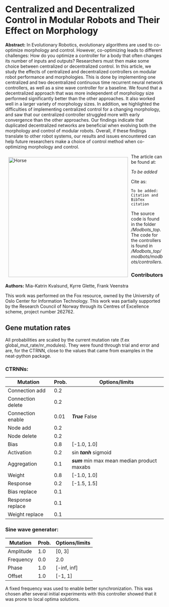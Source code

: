# Centralized and Decentralized Control in Modular Robots and Their Effect on Morphology

**Abstract:**
In Evolutionary Robotics, evolutionary algorithms are used to co-optimize morphology and control. However, co-optimizing leads to different challenges: How do you optimize a controller for a body that often changes its number of inputs and outputs? Researchers must then make some choice between centralized or decentralized control. In this article, we study the effects of centralized and decentralized controllers on modular robot performance and morphologies. This is done by implementing one centralized and two decentralized continuous time recurrent neural network controllers, as well as a sine wave controller for a baseline. We found that a decentralized approach that was more independent of morphology size performed significantly better than the other approaches. It also worked well in a larger variety of morphology sizes. In addition, we highlighted the difficulties of implementing centralized control for a changing morphology, and saw that our centralized controller struggled more with early convergence than the other approaches. Our findings indicate that duplicated decentralized networks are beneficial when evolving both the morphology and control of modular robots. Overall, if these findings translate to other robot systems, our results and issues encountered can help future researchers make a choice of control method when co-optimizing morphology and control.

<img src="https://github.com/mia-katrin/Modbots/blob/master/gifs/horse.gif" alt="Horse" width="380" align="left" style="margin: 10px"/>

The article can be found at:

*To be added*

Cite as:

```
To be added: Citation and BibTex citation
```

The source code is found in the folder */Modbots_top*. The code for the controllers is found in */Modbots_top/modbots/modbots/controllers*.

### Contributors

**Authors:** Mia-Katrin Kvalsund, Kyrre Glette, Frank Veenstra

This work was performed on the Fox resource, owned by the University of Oslo Center for Information Technology. This work was partially supported by the Research Council of Norway through its Centres of Excellence scheme, project number 262762.

## Gene mutation rates

All probabilities are scaled by the current mutation rate (f.ex global_mut_rate/nr_modules).
They were found through trial and error and are, for the CTRNN, close to the
values that came from examples in the neat-python package.

### CTRNNs:

| Mutation          | Prob. | Options/limits                                       |
|-------------------|-------|------------------------------------------------------|
| Connection add    | 0.2   |
| Connection delete | 0.2   |
| Connection enable | 0.01  | ***True*** False                       |
| Node add          | 0.2   |
| Node delete       | 0.2   |
| Bias              | 0.8   | [-1.0, 1.0]                                          |
| Activation        | 0.2   | sin ***tanh*** sigmoid                |
| Aggregation       | 0.1   | ***sum*** min max mean median product maxabs |
| Weight            | 0.8   | [-1.0, 1.0]                                          |
| Response          | 0.2   | [-1.5, 1.5]                                          |
| Bias replace      | 0.1   |
| Response replace  | 0.1   |
| Weight replace    | 0.1   |

### Sine wave generator:

| Mutation          | Prob. | Options/limits      |
|-------------------|-------|---------------------|
| Amplitude         | 1.0   | [0, 3]              |
| Frequency         | 0.0   | 2.0                 |
| Phase             | 1.0   | [-inf, inf]         |
| Offset            | 1.0   | [-1, 1]             |

A fixed frequency was used to enable better synchronization. This was chosen
after several initial experiments with this controller showed that it was prone
to local optima solutions.

